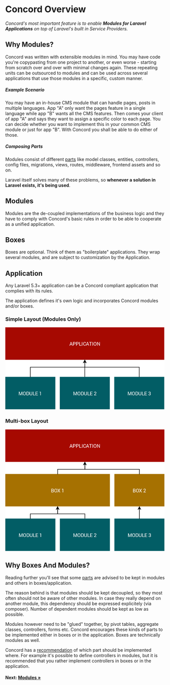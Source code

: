 # Concord Overview

_Concord's most important feature is to enable **Modules for Laravel Applications** on top of Laravel's built in Service Providers._

## Why Modules?

Concord was written with extensible modules in mind. You may have code you're copypasting from one project to another, or even worse - starting from scratch over and over with minimal changes again.
These repeating units can be outsourced to modules and can be used across several applications that use those modules in a specific, custom manner.

##### Example Scenario

You may have an in-house CMS module that can handle pages, posts in multiple languages. App "A" only want the pages feature in a single language while app "B" wants all the CMS features. Then comes your client of app "A" and says they want to assign a specific color to each page. You can decide whether you want to implement this in your common CMS module or just for app "B". With Concord you shall be able to do either of those.

##### Composing Parts

Modules consist of different [parts](parts.md) like model classes, entities, controllers, config files, migrations, views, routes, middleware, frontend assets and so on.

Laravel itself solves many of these problems, so **whenever a solution in Laravel exists, it's being used**.

## Modules

Modules are the de-coupled implementations of the business logic and they have to comply with Concord's basic rules in order to be able to cooperate as a unified application.

## Boxes

Boxes are optional. Think of them as "boilerplate" applications. They wrap several modules, and are subject to customization by the Application.

## Application

Any Laravel 5.3+ application can be a Concord compliant application that
complies with its rules.

The application defines it's own logic and incorporates Concord
modules and/or boxes.



### Simple Layout (Modules Only)

![Simple Layout (Modules Only)](img/layers-simple.png)


### Multi-box Layout

![Multi-box Application Structure](img/layers-multibox.png)

## Why Boxes And Modules?

Reading further you'll see that some [parts](parts.md) are advised to be kept in modules and others in boxes/application.

The reason behind is that modules should be kept decoupled, so they most often should not be aware of other modules. In case they really depend on another module, this dependency should be expressed explicitely (via composer). Number of dependent modules should be kept as low as possible.

Modules however need to be "glued" together, by pivot tables, aggregate classes, controllers, forms etc. Concord encourages these kinds of parts to be implemented either in boxes or in the application. Boxes are technically modules as well.

Concord has a [recommendation](map.md) of which part should be implemented where. For example it's possible to define controllers in modules, but it is recommended that you rather implement controllers in boxes or in the application.

#### Next: [Modules &raquo;](modules.md)